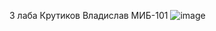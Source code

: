3 лаба Крутиков Владислав МИБ-101
![image](https://github.com/jesssko/laba_3/assets/91356292/7d07a998-d52b-4ca3-a91c-74ff7069bbfd)

